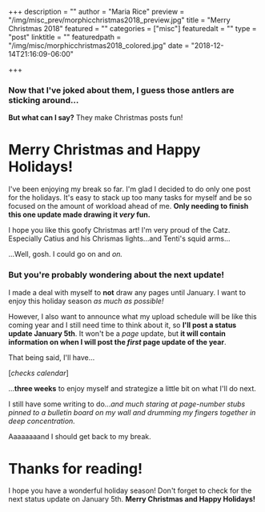 +++
description = ""
author = "Maria Rice"
preview = "/img/misc_prev/morphicchristmas2018_preview.jpg"
title = "Merry Christmas 2018"
featured = ""
categories = ["misc"]
featuredalt = ""
type = "post"
linktitle = ""
featuredpath = "/img/misc/morphicchristmas2018_colored.jpg"
date = "2018-12-14T21:16:09-06:00"

+++

### Now that I've joked about them, I guess those antlers are sticking around...

**But what can I say?** They make Christmas posts fun!

# Merry Christmas and Happy Holidays!

I've been enjoying my break so far. I'm glad I decided to do only one post for the holidays. 
It's easy to stack up too many tasks for myself and be so focused on the amount of workload 
ahead of me. **Only needing to finish this one update made drawing it _very_ fun.**

I hope you like this goofy Christmas art! I'm very proud of the Catz. Especially Catius and his 
Chrismas lights...and Tenti's squid arms...

...Well, gosh. I could go on and _on._

### But you're probably wondering about the next update!

I made a deal with myself to **not** draw any pages until January. I want to enjoy this 
holiday season _as much as possible!_ 

However, I also want to announce what my upload schedule will be like this coming year and I 
still need time to think about it, so **I'll post a status update January 5th**. It won't be 
a _page_ update, but **it will contain information on when I will post the _first_ page update 
of the year**. 

That being said, I'll have...

[_checks calendar_]

...**three weeks** to enjoy myself and strategize a little bit on what I'll do next. 

I still have some writing to do..._and much staring at page-number stubs pinned to a bulletin board 
on my wall and drumming my fingers together in deep concentration._

Aaaaaaaand I should get back to my break.

# Thanks for reading!

I hope you have a wonderful holiday season! Don't forget to check for the next status update on January 5th. 
**Merry Christmas and Happy Holidays!**


